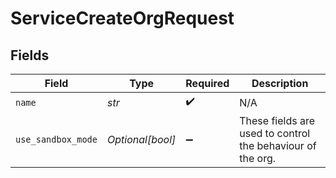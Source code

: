 # ServiceCreateOrgRequest


## Fields

| Field                                                      | Type                                                       | Required                                                   | Description                                                |
| ---------------------------------------------------------- | ---------------------------------------------------------- | ---------------------------------------------------------- | ---------------------------------------------------------- |
| `name`                                                     | *str*                                                      | :heavy_check_mark:                                         | N/A                                                        |
| `use_sandbox_mode`                                         | *Optional[bool]*                                           | :heavy_minus_sign:                                         | These fields are used to control the behaviour of the org. |